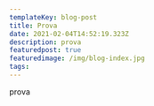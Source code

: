 ```yaml
---
templateKey: blog-post
title: Prova
date: 2021-02-04T14:52:19.323Z
description: prova
featuredpost: true
featuredimage: /img/blog-index.jpg
tags:
---
```

prova